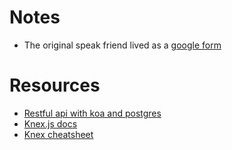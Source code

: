 # Notes

- The original speak friend lived as a [google form](https://docs.google.com/forms/d/1ysPf2vfzA0iBE-ED9nfgaEgUHVx6SjJKo9bgRnyPD_A/viewform?ts=59d6ce73&edit_requested=true)

# Resources

- [Restful api with koa and postgres](http://mherman.org/blog/2017/08/23/building-a-restful-api-with-koa-and-postgres/)
- [Knex.js docs](http://knexjs.org/)
- [Knex cheatsheet](https://devhints.io/knex)
